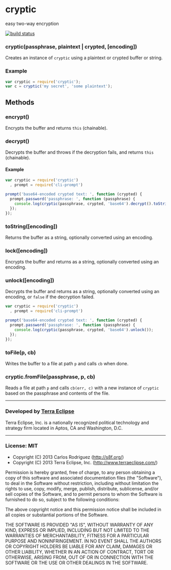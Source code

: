 cryptic
=======

easy two-way encryption

[![build status](https://secure.travis-ci.org/carlos8f/cryptic.png)](http://travis-ci.org/carlos8f/cryptic)

### cryptic(passphrase, plaintext | crypted, [encoding])

Creates an instance of `cryptic` using a plaintext or crypted buffer or string.

### Example

```js
var cryptic = require('cryptic');
var c = cryptic('my secret', 'some plaintext');
```

## Methods

### encrypt()

Encrypts the buffer and returns `this` (chainable).

### decrypt()

Decrypts the buffer and throws if the decryption fails, and returns `this` (chainable).

#### Example

```js
var cryptic = require('cryptic')
  , prompt = require('cli-prompt')

prompt('base64-encoded crypted text: ', function (crypted) {
  prompt.password('passphrase: ', function (passphrase) {
    console.log(cryptic(passphrase, crypted, 'base64').decrypt().toString());
  });
});
```

### toString([encoding])

Returns the buffer as a string, optionally converted using an encoding.

### lock([encoding])

Encrypts the buffer and returns as a string, optionally converted using an encoding.

### unlock([encoding])

Decrypts the buffer and returns as a string, optionally converted using an encoding,
or `false` if the decryption failed.

```js
var cryptic = require('cryptic')
  , prompt = require('cli-prompt')

prompt('base64-encoded crypted text: ', function (crypted) {
  prompt.password('passphrase: ', function (passphrase) {
    console.log(cryptic(passphrase, crypted, 'base64').unlock());
  });
});
```

### toFile(p, cb)

Writes the buffer to a file at path `p` and calls `cb` when done.

### cryptic.fromFile(passphrase, p, cb)

Reads a file at path `p` and calls `cb(err, c)` with a new instance of `cryptic`
based on the passphrase and contents of the file.

- - -

### Developed by [Terra Eclipse](http://www.terraeclipse.com)
Terra Eclipse, Inc. is a nationally recognized political technology and
strategy firm located in Aptos, CA and Washington, D.C.

- - -

### License: MIT

- Copyright (C) 2013 Carlos Rodriguez (http://s8f.org/)
- Copyright (C) 2013 Terra Eclipse, Inc. (http://www.terraeclipse.com/)

Permission is hereby granted, free of charge, to any person obtaining a copy
of this software and associated documentation files (the &quot;Software&quot;), to deal
in the Software without restriction, including without limitation the rights
to use, copy, modify, merge, publish, distribute, sublicense, and/or sell
copies of the Software, and to permit persons to whom the Software is furnished
to do so, subject to the following conditions:

The above copyright notice and this permission notice shall be included in
all copies or substantial portions of the Software.

THE SOFTWARE IS PROVIDED &quot;AS IS&quot;, WITHOUT WARRANTY OF ANY KIND, EXPRESS OR
IMPLIED, INCLUDING BUT NOT LIMITED TO THE WARRANTIES OF MERCHANTABILITY,
FITNESS FOR A PARTICULAR PURPOSE AND NONINFRINGEMENT. IN NO EVENT SHALL THE
AUTHORS OR COPYRIGHT HOLDERS BE LIABLE FOR ANY CLAIM, DAMAGES OR OTHER
LIABILITY, WHETHER IN AN ACTION OF CONTRACT, TORT OR OTHERWISE, ARISING FROM,
OUT OF OR IN CONNECTION WITH THE SOFTWARE OR THE USE OR OTHER DEALINGS IN THE
SOFTWARE.
